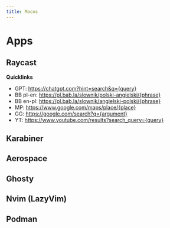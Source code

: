 ```yaml
---
title: Macos
---
```


# Apps
## Raycast

**Quicklinks**
- GPT: https://chatgpt.com?hint=search&q={query}
- BB pl-en: https://pl.bab.la/slownik/polski-angielski/{phrase}
- BB en-pl: https://pl.bab.la/slownik/angielski-polski/{phrase}
- MP: https://www.google.com/maps/place/{place}
- GG: https://google.com/search?q={argument}
- YT: https://www.youtube.com/results?search_query={query}

## Karabiner
## Aerospace
## Ghosty
## Nvim (LazyVim)
## Podman
